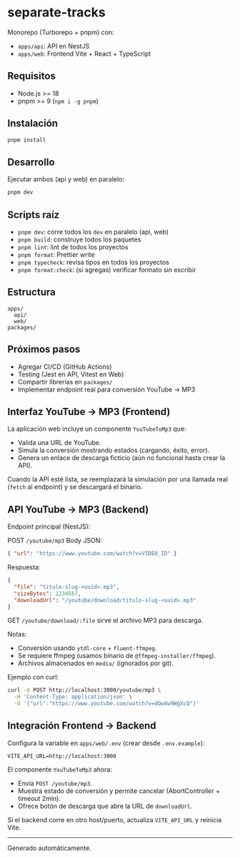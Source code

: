 # separate-tracks

Monorepo (Turborepo + pnpm) con:

- `apps/api`: API en NestJS
- `apps/web`: Frontend Vite + React + TypeScript

## Requisitos

- Node.js >= 18
- pnpm >= 9 (`npm i -g pnpm`)

## Instalación

```bash
pnpm install
```

## Desarrollo

Ejecutar ambos (api y web) en paralelo:
```bash
pnpm dev
```

## Scripts raíz

- `pnpm dev`: corre todos los `dev` en paralelo (api, web)
- `pnpm build`: construye todos los paquetes
- `pnpm lint`: lint de todos los proyectos
- `pnpm format`: Prettier write
- `pnpm typecheck`: revisa tipos en todos los proyectos
- `pnpm format:check`: (si agregas) verificar formato sin escribir

## Estructura
```
apps/
  api/
  web/
packages/
```

## Próximos pasos
- Agregar CI/CD (GitHub Actions)
- Testing (Jest en API, Vitest en Web)
- Compartir librerías en `packages/`
- Implementar endpoint real para conversión YouTube -> MP3

## Interfaz YouTube -> MP3 (Frontend)

La aplicación web incluye un componente `YouTubeToMp3` que:
- Valida una URL de YouTube.
- Simula la conversión mostrando estados (cargando, éxito, error).
- Genera un enlace de descarga ficticio (aún no funcional hasta crear la API).

Cuando la API esté lista, se reemplazará la simulación por una llamada real (`fetch` al endpoint) y se descargará el binario.

## API YouTube -> MP3 (Backend)

Endpoint principal (NestJS):

POST `/youtube/mp3`
Body JSON:
```json
{ "url": "https://www.youtube.com/watch?v=VIDEO_ID" }
```
Respuesta:
```json
{
  "file": "titulo-slug-<uuid>.mp3",
  "sizeBytes": 1234567,
  "downloadUrl": "/youtube/download/titulo-slug-<uuid>.mp3"
}
```

GET `/youtube/download/:file` sirve el archivo MP3 para descarga.

Notas:
- Conversión usando `ytdl-core` + `fluent-ffmpeg`.
- Se requiere ffmpeg (usamos binario de `@ffmpeg-installer/ffmpeg`).
- Archivos almacenados en `media/` (ignorados por git).

Ejemplo con curl:
```bash
curl -X POST http://localhost:3000/youtube/mp3 \
  -H 'Content-Type: application/json' \
  -d '{"url":"https://www.youtube.com/watch?v=dQw4w9WgXcQ"}'
```

## Integración Frontend -> Backend

Configura la variable en `apps/web/.env` (crear desde `.env.example`):
```
VITE_API_URL=http://localhost:3000
```
El componente `YouTubeToMp3` ahora:
- Envía `POST /youtube/mp3`.
- Muestra estado de conversión y permite cancelar (AbortController + timeout 2min).
- Ofrece botón de descarga que abre la URL de `downloadUrl`.

Si el backend corre en otro host/puerto, actualiza `VITE_API_URL` y reinicia Vite.

---
Generado automáticamente.
